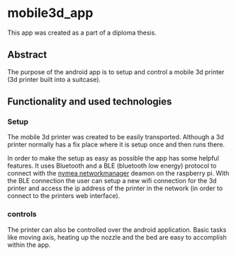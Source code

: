 # mobile3d_app
This app was created as a part of a diploma thesis.



## Abstract

The purpose of the android app is to setup and control a mobile 3d printer (3d printer built into a suitcase).



## Functionality and used technologies

### Setup

The mobile 3d printer was created to be easily transported. Although a 3d printer normally has a fix place where it is setup once and then runs there. 

In order to make the setup as easy as possible the app has some helpful features. It uses Bluetooth and a BLE (bluetooth low energy) protocol to connect  with the [nymea networkmanager](https://github.com/nymea/nymea-networkmanager) deamon on the raspberry pi. With the BLE connection the user can setup a new wifi connection for the 3d printer and access the ip address of the printer in the network (in order to connect to the printers web interface). 



### controls

The printer can also be controlled over the android application. Basic tasks like moving axis, heating up the nozzle and the bed are easy to accomplish within the app.

